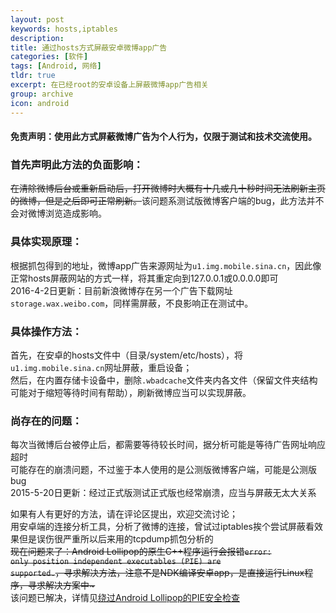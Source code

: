 ```yaml
---
layout: post
keywords: hosts,iptables
description:
title: 通过hosts方式屏蔽安卓微博app广告
categories: [软件]
tags: [Android, 网络]
tldr: true
excerpt: 在已经root的安卓设备上屏蔽微博app广告相关
group: archive
icon: android
---
```


#### 免责声明：使用此方式屏蔽微博广告为个人行为，仅限于测试和技术交流使用。

### 首先声明此方法的负面影响：
<del>在清除微博后台或重新启动后，打开微博时大概有十几或几十秒时间无法刷新主页的微博，但是之后即可正常刷新。</del>该问题系测试版微博客户端的bug，此方法并不会对微博浏览造成影响。  

### 具体实现原理：
根据抓包得到的地址，微博app广告来源网址为<code>u1.img.mobile.sina.cn</code>，因此像正常hosts屏蔽网站的方式一样，将其重定向到127.0.0.1或0.0.0.0即可  
2016-4-2日更新：目前新浪微博存在另一个广告下载网址<code>storage.wax.weibo.com</code>，同样需屏蔽，不良影响正在测试中。

### 具体操作方法：
首先，在安卓的hosts文件中（目录/system/etc/hosts），将<code>u1.img.mobile.sina.cn</code>网址屏蔽，重启设备；  
然后，在内置存储卡设备中，删除<code>.wbadcache</code>文件夹内各文件（保留文件夹结构可能对于缩短等待时间有帮助），刷新微博应当可以实现屏蔽。  

### 尚存在的问题：
每次当微博后台被停止后，都需要等待较长时间，据分析可能是等待广告网址响应超时  
可能存在的崩溃问题，不过鉴于本人使用的是公测版微博客户端，可能是公测版bug  
2015-5-20日更新：经过正式版测试正式版也经常崩溃，应当与屏蔽无太大关系  

如果有人有更好的方法，请在评论区提出，欢迎交流讨论；  
用安卓端的连接分析工具，分析了微博的连接，曾试过iptables挨个尝试屏蔽看效果但是误伤很严重所以后来用的tcpdump抓包分析的  
<del>现在问题来了：Android Lollipop的原生C++程序运行会报错<code>error: only position independent executables (PIE) are supported.</code>，寻求解决方法，注意不是NDK编译安卓app，是直接运行Linux程序，寻求解决方案中~</del>  
该问题已解决，详情见<a href="/%E8%BD%AF%E4%BB%B6/2015/06/27/Bypass-PIE.html">绕过Android Lollipop的PIE安全检查</a>
